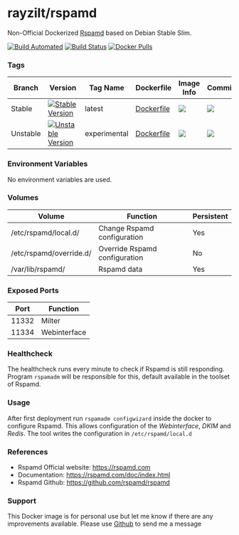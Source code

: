 # rayzilt/rspamd #

Non-Official Dockerized [Rspamd](https://rspamd.com/) based on Debian Stable Slim.

[![Build Automated](https://img.shields.io/docker/automated/rayzilt/rspamd.svg)](https://hub.docker.com/r/rayzilt/rspamd)
[![Build Status](https://img.shields.io/docker/cloud/build/rayzilt/rspamd.svg)](https://hub.docker.com/r/rayzilt/rspamd)
[![Docker Pulls](https://img.shields.io/docker/pulls/rayzilt/rspamd.svg)](https://hub.docker.com/r/rayzilt/rspamd)
### Tags ###
Branch   | Version  | Tag Name     | Dockerfile | Image Info  | Commit
-------- | -------- | ------------ | ---------  | ----------- | -----------
Stable   | [![Stable Version](https://images.microbadger.com/badges/version/rayzilt/rspamd.svg)](https://microbadger.com/images/rayzilt/rspamd "Get your own version badge on microbadger.com")    | latest       | [Dockerfile](https://github.com/Rayzilt/Docker-Rspamd/blob/master/Stable/Dockerfile) | [![](https://images.microbadger.com/badges/image/rayzilt/rspamd.svg)](https://microbadger.com/images/rayzilt/rspamd "Get your own image badge on microbadger.com") | [![](https://images.microbadger.com/badges/commit/rayzilt/rspamd.svg)](https://microbadger.com/images/rayzilt/rspamd "Get your own image badge on microbadger.com")
Unstable | [![Unstable Version](https://images.microbadger.com/badges/version/rayzilt/rspamd:experimental.svg)](https://microbadger.com/images/rayzilt/rspamd:experimental "Get your own version badge on microbadger.com")    | experimental | [Dockerfile](https://github.com/Rayzilt/Docker-Rspamd/blob/master/Experimental/Dockerfile) | [![](https://images.microbadger.com/badges/image/rayzilt/rspamd:experimental.svg)](https://microbadger.com/images/rayzilt/rspamd:experimental "Get your own image badge on microbadger.com") | [![](https://images.microbadger.com/badges/commit/rayzilt/rspamd:experimental.svg)](https://microbadger.com/images/rayzilt/rspamd:experimental "Get your own commit badge on microbadger.com")

### Environment Variables ###
No environment variables are used.

### Volumes ###
Volume                  | Function                      | Persistent
----------------------- | ----------------------------- | --------
/etc/rspamd/local.d/    | Change Rspamd configuration   | Yes
/etc/rspamd/override.d/ | Override Rspamd configuration | No
/var/lib/rspamd/        | Rspamd data                   | Yes

### Exposed Ports ###
Port  | Function
----- | ------------
11332 | Milter
11334 | Webinterface

### Healthcheck ###
The healthcheck runs every minute to check if Rspamd is still responding.
Program `rspamadm` will be responsible for this, default available in the toolset of Rspamd.

### Usage ###
After first deployment run `rspamadm configwizard` inside the docker to configure Rspamd.
This allows configuration of the _Webinterface_, _DKIM_ and _Redis_. The tool writes the configuration in `/etc/rspamd/local.d`

### References ###
* Rspamd Official website: https://rspamd.com
* Documentation: https://rspamd.com/doc/index.html
* Rspamd Github: https://github.com/rspamd/rspamd

### Support ###
This Docker image is for personal use but let me know if there are any improvements available.
Please use [Github](https://github.com/Rayzilt/Docker-Rspamd) to send me a message
